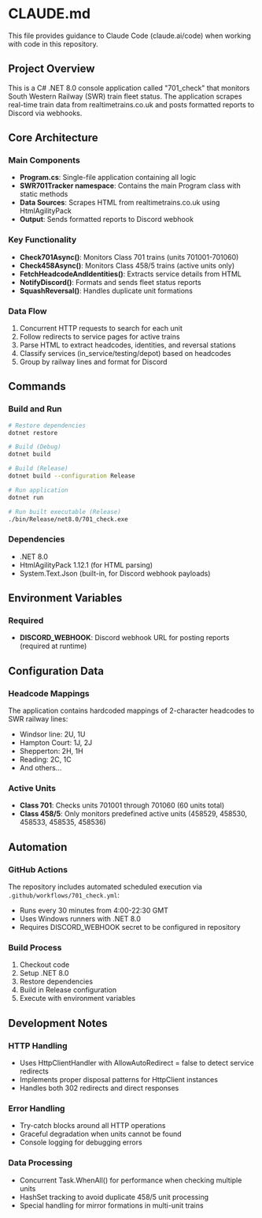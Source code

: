 # CLAUDE.md

This file provides guidance to Claude Code (claude.ai/code) when working with code in this repository.

## Project Overview

This is a C# .NET 8.0 console application called "701_check" that monitors South Western Railway (SWR) train fleet status. The application scrapes real-time train data from realtimetrains.co.uk and posts formatted reports to Discord via webhooks.

## Core Architecture

### Main Components
- **Program.cs**: Single-file application containing all logic
- **SWR701Tracker namespace**: Contains the main Program class with static methods
- **Data Sources**: Scrapes HTML from realtimetrains.co.uk using HtmlAgilityPack
- **Output**: Sends formatted reports to Discord webhook

### Key Functionality
- **Check701Async()**: Monitors Class 701 trains (units 701001-701060)
- **Check458Async()**: Monitors Class 458/5 trains (active units only)
- **FetchHeadcodeAndIdentities()**: Extracts service details from HTML
- **NotifyDiscord()**: Formats and sends fleet status reports
- **SquashReversal()**: Handles duplicate unit formations

### Data Flow
1. Concurrent HTTP requests to search for each unit
2. Follow redirects to service pages for active trains
3. Parse HTML to extract headcodes, identities, and reversal stations
4. Classify services (in_service/testing/depot) based on headcodes
5. Group by railway lines and format for Discord

## Commands

### Build and Run
```bash
# Restore dependencies
dotnet restore

# Build (Debug)
dotnet build

# Build (Release)
dotnet build --configuration Release

# Run application
dotnet run

# Run built executable (Release)
./bin/Release/net8.0/701_check.exe
```

### Dependencies
- .NET 8.0
- HtmlAgilityPack 1.12.1 (for HTML parsing)
- System.Text.Json (built-in, for Discord webhook payloads)

## Environment Variables

### Required
- **DISCORD_WEBHOOK**: Discord webhook URL for posting reports (required at runtime)

## Configuration Data

### Headcode Mappings
The application contains hardcoded mappings of 2-character headcodes to SWR railway lines:
- Windsor line: 2U, 1U
- Hampton Court: 1J, 2J
- Shepperton: 2H, 1H
- Reading: 2C, 1C
- And others...

### Active Units
- **Class 701**: Checks units 701001 through 701060 (60 units total)
- **Class 458/5**: Only monitors predefined active units (458529, 458530, 458533, 458535, 458536)

## Automation

### GitHub Actions
The repository includes automated scheduled execution via `.github/workflows/701_check.yml`:
- Runs every 30 minutes from 4:00-22:30 GMT
- Uses Windows runners with .NET 8.0
- Requires DISCORD_WEBHOOK secret to be configured in repository

### Build Process
1. Checkout code
2. Setup .NET 8.0
3. Restore dependencies
4. Build in Release configuration
5. Execute with environment variables

## Development Notes

### HTTP Handling
- Uses HttpClientHandler with AllowAutoRedirect = false to detect service redirects
- Implements proper disposal patterns for HttpClient instances
- Handles both 302 redirects and direct responses

### Error Handling
- Try-catch blocks around all HTTP operations
- Graceful degradation when units cannot be found
- Console logging for debugging errors

### Data Processing
- Concurrent Task.WhenAll() for performance when checking multiple units
- HashSet tracking to avoid duplicate 458/5 unit processing
- Special handling for mirror formations in multi-unit trains